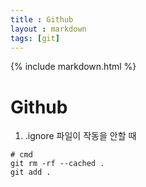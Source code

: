 ```yaml
---
title : Github
layout : markdown
tags: [git]
---
```


{% include markdown.html %}

# Github

1. .ignore 파일이 작동을 안할 때
```git
# cmd
git rm -rf --cached .
git add .
```
